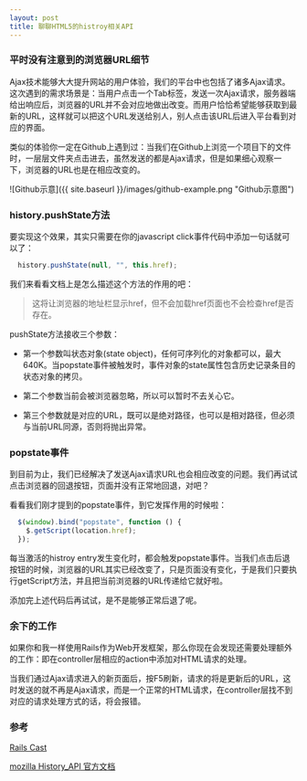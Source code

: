 ```yaml
---
layout: post
title: 聊聊HTML5的histroy相关API
---
```


### 平时没有注意到的浏览器URL细节
Ajax技术能够大大提升网站的用户体验，我们的平台中也包括了诸多Ajax请求。这次遇到的需求场景是：当用户点击一个Tab标签，发送一次Ajax请求，服务器端给出响应后，浏览器的URL并不会对应地做出改变。而用户恰恰希望能够获取到最新的URL，这样就可以把这个URL发送给别人，别人点击该URL后进入平台看到对应的界面。

类似的体验你一定在Github上遇到过：当我们在Github上浏览一个项目下的文件时，一层层文件夹点击进去，虽然发送的都是Ajax请求，但是如果细心观察一下，浏览器的URL也是在相应改变的。

![Github示意]({{ site.baseurl }}/images/github-example.png "Github示意图")

### history.pushState方法
要实现这个效果，其实只需要在你的javascript click事件代码中添加一句话就可以了：

```javascript
  history.pushState(null, "", this.href);
```

我们来看看文档上是怎么描述这个方法的作用的吧：

> 这将让浏览器的地址栏显示href，但不会加载href页面也不会检查href是否存在。

pushState方法接收三个参数：

* 第一个参数叫状态对象(state object)，任何可序列化的对象都可以，最大640K。当popstate事件被触发时，事件对象的state属性包含历史记录条目的状态对象的拷贝。

* 第二个参数当前会被浏览器忽略，所以可以暂时不去关心它。

* 第三个参数就是对应的URL，既可以是绝对路径，也可以是相对路径，但必须与当前URL同源，否则将抛出异常。

### popstate事件
到目前为止，我们已经解决了发送Ajax请求URL也会相应改变的问题。我们再试试点击浏览器的回退按钮，页面并没有正常地回退，对吧？

看看我们刚才提到的popstate事件，到它发挥作用的时候啦：

```javascript
  $(window).bind("popstate", function () {
    $.getScript(location.href);
  });
```
每当激活的histroy entry发生变化时，都会触发popstate事件。当我们点击后退按钮的时候，浏览器的URL其实已经改变了，只是页面没有变化，于是我们只要执行getScript方法，并且把当前浏览器的URL传递给它就好啦。

添加完上述代码后再试试，是不是能够正常后退了呢。

### 余下的工作
如果你和我一样使用Rails作为Web开发框架，那么你现在会发现还需要处理额外的工作：即在controller层相应的action中添加对HTML请求的处理。

当我们通过Ajax请求进入的新页面后，按F5刷新，请求的将是更新后的URL，这时发送的就不再是Ajax请求，而是一个正常的HTML请求，在controller层找不到对应的请求处理方式的话，将会报错。

### 参考
[Rails Cast](http://railscasts.com/episodes/246-ajax-history-state?view=asciicast)

[mozilla History_API 官方文档](https://developer.mozilla.org/en-US/docs/Web/API/History_API)
